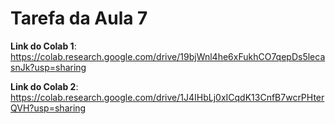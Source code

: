 # Tarefa da Aula 7

**Link do Colab 1**: https://colab.research.google.com/drive/19bjWnl4he6xFukhCO7qepDs5lecasnJk?usp=sharing

**Link do Colab 2**: https://colab.research.google.com/drive/1J4IHbLj0xICqdK13CnfB7wcrPHterQVH?usp=sharing
